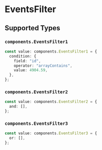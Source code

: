 # EventsFilter


## Supported Types

### `components.EventsFilter1`

```typescript
const value: components.EventsFilter1 = {
  condition: {
    field: "id",
    operator: "arrayContains",
    value: 4904.59,
  },
};
```

### `components.EventsFilter2`

```typescript
const value: components.EventsFilter2 = {
  and: [],
};
```

### `components.EventsFilter3`

```typescript
const value: components.EventsFilter3 = {
  or: [],
};
```

